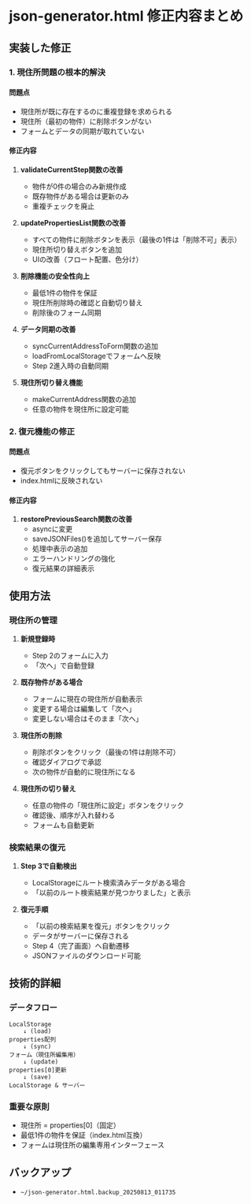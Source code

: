 # json-generator.html 修正内容まとめ

## 実装した修正

### 1. 現住所問題の根本的解決

#### 問題点
- 現住所が既に存在するのに重複登録を求められる
- 現住所（最初の物件）に削除ボタンがない
- フォームとデータの同期が取れていない

#### 修正内容

1. **validateCurrentStep関数の改善**
   - 物件が0件の場合のみ新規作成
   - 既存物件がある場合は更新のみ
   - 重複チェックを廃止

2. **updatePropertiesList関数の改善**
   - すべての物件に削除ボタンを表示（最後の1件は「削除不可」表示）
   - 現住所切り替えボタンを追加
   - UIの改善（フロート配置、色分け）

3. **削除機能の安全性向上**
   - 最低1件の物件を保証
   - 現住所削除時の確認と自動切り替え
   - 削除後のフォーム同期

4. **データ同期の改善**
   - syncCurrentAddressToForm関数の追加
   - loadFromLocalStorageでフォームへ反映
   - Step 2進入時の自動同期

5. **現住所切り替え機能**
   - makeCurrentAddress関数の追加
   - 任意の物件を現住所に設定可能

### 2. 復元機能の修正

#### 問題点
- 復元ボタンをクリックしてもサーバーに保存されない
- index.htmlに反映されない

#### 修正内容

1. **restorePreviousSearch関数の改善**
   - asyncに変更
   - saveJSONFiles()を追加してサーバー保存
   - 処理中表示の追加
   - エラーハンドリングの強化
   - 復元結果の詳細表示

## 使用方法

### 現住所の管理

1. **新規登録時**
   - Step 2のフォームに入力
   - 「次へ」で自動登録

2. **既存物件がある場合**
   - フォームに現在の現住所が自動表示
   - 変更する場合は編集して「次へ」
   - 変更しない場合はそのまま「次へ」

3. **現住所の削除**
   - 削除ボタンをクリック（最後の1件は削除不可）
   - 確認ダイアログで承認
   - 次の物件が自動的に現住所になる

4. **現住所の切り替え**
   - 任意の物件の「現住所に設定」ボタンをクリック
   - 確認後、順序が入れ替わる
   - フォームも自動更新

### 検索結果の復元

1. **Step 3で自動検出**
   - LocalStorageにルート検索済みデータがある場合
   - 「以前のルート検索結果が見つかりました」と表示

2. **復元手順**
   - 「以前の検索結果を復元」ボタンをクリック
   - データがサーバーに保存される
   - Step 4（完了画面）へ自動遷移
   - JSONファイルのダウンロード可能

## 技術的詳細

### データフロー
```
LocalStorage
    ↓ (load)
properties配列
    ↓ (sync)
フォーム（現住所編集用）
    ↓ (update)
properties[0]更新
    ↓ (save)
LocalStorage & サーバー
```

### 重要な原則
- 現住所 = properties[0]（固定）
- 最低1件の物件を保証（index.html互換）
- フォームは現住所の編集専用インターフェース

## バックアップ
- `~/json-generator.html.backup_20250813_011735`